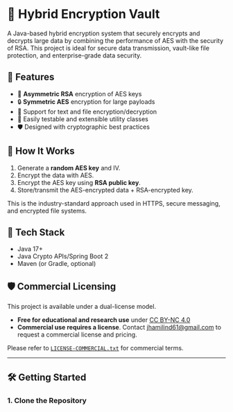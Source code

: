 # 🔐 Hybrid Encryption Vault

A Java-based hybrid encryption system that securely encrypts and decrypts large data by combining the performance of AES with the security of RSA. This project is ideal for secure data transmission, vault-like file protection, and enterprise-grade data security.

## 🚀 Features

- 🔑 **Asymmetric RSA** encryption of AES keys
- 🔒 **Symmetric AES** encryption for large payloads
- 📁 Support for text and file encryption/decryption
- 🧪 Easily testable and extensible utility classes
- 🛡️ Designed with cryptographic best practices

## 🧠 How It Works

1. Generate a **random AES key** and IV.
2. Encrypt the data with AES.
3. Encrypt the AES key using **RSA public key**.
4. Store/transmit the AES-encrypted data + RSA-encrypted key.

This is the industry-standard approach used in HTTPS, secure messaging, and encrypted file systems.

## 🧰 Tech Stack

- Java 17+
- Java Crypto APIs/Spring Boot 2
- Maven (or Gradle, optional)

## 🛡️ Commercial Licensing

This project is available under a dual-license model.

- **Free for educational and research use** under [CC BY-NC 4.0](https://creativecommons.org/licenses/by-nc/4.0/)
- **Commercial use requires a license**. Contact [jhamilind61@gmail.com](jhamilind61@gmail.com) to request a commercial license and pricing.

Please refer to [`LICENSE-COMMERCIAL.txt`](./LICENSE-COMMERCIAL.txt) for commercial terms.


---

## 🛠️ Getting Started

### 1. Clone the Repository
```bash
